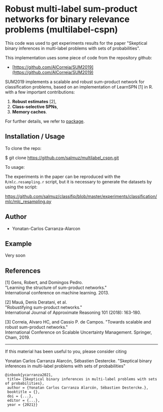 
Robust multi-label sum-product networks for binary relevance problems (multilabel-cspn)  
===============================  
  
This code was used to get experiments results for the paper "Skeptical binary inferences in multi-label problems with sets of probabilities". 

This implementation uses some piece of code from the repository github: 
* [https://github.com/AlCorreia/SUM2019](https://github.com/AlCorreia/SUM2019)

SUM2019 implements a scalable and robust sum-product network for classification problems, based on an implementation of LearnSPN [1] in R. 
with a few important contributions:  

1. **Robust estimates** [2],  
2. **Class-selective SPNs**, 
3.  **Memory caches**. 

For further details, we refer to [package](https://github.com/AlCorreia/SUM2019).

Installation / Usage  
--------------------  
  
To clone the repo:  
  
 $ git clone https://github.com/salmuz/multilabel_cspn.git 
  
To usage:
  
The experiments in the paper can be reproduced with the `R/mlc.resampling.r` script, but it is necessary to generate the datasets by using the script: 

https://github.com/salmuz/classifip/blob/master/experiments/classification/mlc/mlc_resampling.py
  
Author  
------  
* Yonatan-Carlos Carranza-Alarcon  
  
Example  
-------  
Very soon 
<!---
There are many tests example in the tests folder.  
* Cross-validation with n-time repetition.  
-->
  
References
------- 
[1] Gens, Robert, and Domingos Pedro.  
"Learning the structure of sum-product networks."  
International conference on machine learning. 2013.  
  
[2] Mauá, Denis Deratani, et al.  
"Robustifying sum-product networks."  
International Journal of Approximate Reasoning 101 (2018): 163-180.  
  
[3] Correia, Alvaro HC, and Cassio P. de Campos. "Towards scalable and robust sum-product networks."   
International Conference on Scalable Uncertainty Management. Springer, Cham, 2019.


-------  
If this material has been useful to you, please consider citing  
  
Yonatan Carlos Carranza Alarcón, Sébastien Destercke. "Skeptical binary inferences in multi-label problems with sets of probabilities"  
  
```  
@inbook{ycarranza2021,  
 title= {Skeptical binary inferences in multi-label problems with sets of probabilities},
 author = {Yonatan Carlos Carranza Alarcón, Sébastien Destercke.}, 
 booktitle = {},
 doi = {...}, 
 editor = {...}, 
 year = {2021}}  
```  